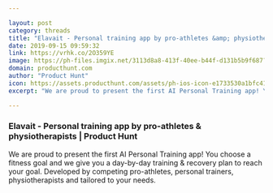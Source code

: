 ```yaml
---

layout: post
category: threads
title: "Elavait - Personal training app by pro-athletes &amp; physiotherapists"
date: 2019-09-15 09:59:32
link: https://vrhk.co/2O359YE
image: https://ph-files.imgix.net/3113d8a8-413f-40ee-b44f-d131b5b9f687?auto=format&fit=crop&h=512&w=1024
domain: producthunt.com
author: "Product Hunt"
icon: https://assets.producthunt.com/assets/ph-ios-icon-e1733530a1bfc41080db8161823f1ef262cdbbc933800c0a2a706f70eb9c277a.png
excerpt: "We are proud to present the first AI Personal Training app! You choose a fitness goal and we give you a day-by-day training &amp; recovery plan to reach your goal. Developed by competing pro-athletes, personal trainers, physiotherapists and tailored to your needs."

---
```


### Elavait - Personal training app by pro-athletes &amp; physiotherapists | Product Hunt

We are proud to present the first AI Personal Training app! You choose a fitness goal and we give you a day-by-day training &amp; recovery plan to reach your goal. Developed by competing pro-athletes, personal trainers, physiotherapists and tailored to your needs.